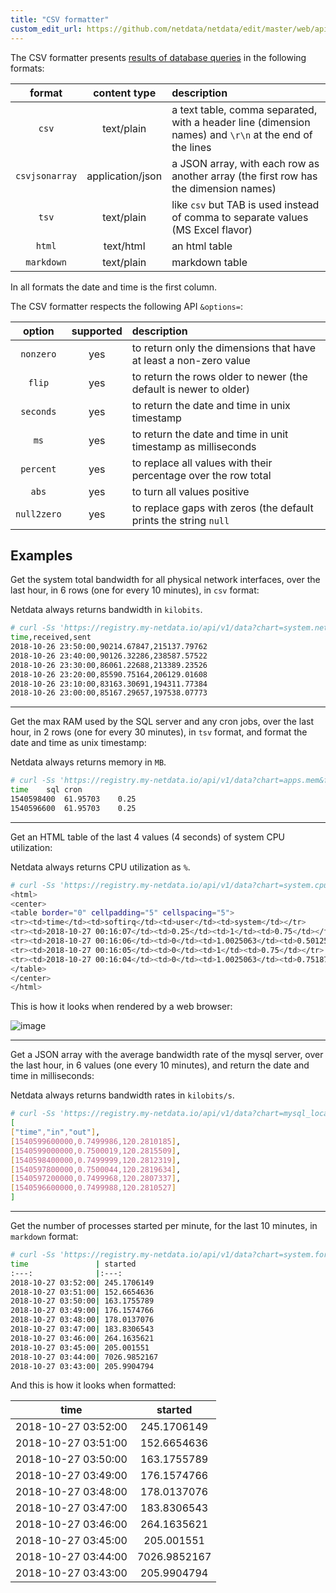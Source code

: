 ```yaml
---
title: "CSV formatter"
custom_edit_url: https://github.com/netdata/netdata/edit/master/web/api/formatters/csv/README.md
---
```




The CSV formatter presents [results of database queries](/docs/agent/web/api/queries) in the following formats:

| format|content type|description|
| :----:|:----------:|:----------|
| `csv`|text/plain|a text table, comma separated, with a header line (dimension names) and `\r\n` at the end of the lines|
| `csvjsonarray`|application/json|a JSON array, with each row as another array (the first row has the dimension names)|
| `tsv`|text/plain|like `csv` but TAB is used instead of comma to separate values (MS Excel flavor)|
| `html`|text/html|an html table|
| `markdown`|text/plain|markdown table|

In all formats the date and time is the first column.

The CSV formatter respects the following API `&options=`:

| option|supported|description|
|:----:|:-------:|:----------|
| `nonzero`|yes|to return only the dimensions that have at least a non-zero value|
| `flip`|yes|to return the rows older to newer (the default is newer to older)|
| `seconds`|yes|to return the date and time in unix timestamp|
| `ms`|yes|to return the date and time in unit timestamp as milliseconds|
| `percent`|yes|to replace all values with their percentage over the row total|
| `abs`|yes|to turn all values positive|
| `null2zero`|yes|to replace gaps with zeros (the default prints the string `null`|

## Examples

Get the system total bandwidth for all physical network interfaces, over the last hour,
in 6 rows (one for every 10 minutes), in `csv` format:

Netdata always returns bandwidth in `kilobits`.

```bash
# curl -Ss 'https://registry.my-netdata.io/api/v1/data?chart=system.net&format=csv&after=-3600&group=sum&points=6&options=abs'
time,received,sent
2018-10-26 23:50:00,90214.67847,215137.79762
2018-10-26 23:40:00,90126.32286,238587.57522
2018-10-26 23:30:00,86061.22688,213389.23526
2018-10-26 23:20:00,85590.75164,206129.01608
2018-10-26 23:10:00,83163.30691,194311.77384
2018-10-26 23:00:00,85167.29657,197538.07773
```

---

Get the max RAM used by the SQL server and any cron jobs, over the last hour, in 2 rows (one for every 30
minutes), in `tsv` format, and format the date and time as unix timestamp:

Netdata always returns memory in `MB`.

```bash
# curl -Ss 'https://registry.my-netdata.io/api/v1/data?chart=apps.mem&format=tsv&after=-3600&group=max&points=2&options=nonzero,seconds&dimensions=sql,cron'
time	sql	cron
1540598400	61.95703	0.25
1540596600	61.95703	0.25
```

---

Get an HTML table of the last 4 values (4 seconds) of system CPU utilization:

Netdata always returns CPU utilization as `%`.

```bash
# curl -Ss 'https://registry.my-netdata.io/api/v1/data?chart=system.cpu&format=html&after=-4&options=nonzero'
<html>
<center>
<table border="0" cellpadding="5" cellspacing="5">
<tr><td>time</td><td>softirq</td><td>user</td><td>system</td></tr>
<tr><td>2018-10-27 00:16:07</td><td>0.25</td><td>1</td><td>0.75</td></tr>
<tr><td>2018-10-27 00:16:06</td><td>0</td><td>1.0025063</td><td>0.5012531</td></tr>
<tr><td>2018-10-27 00:16:05</td><td>0</td><td>1</td><td>0.75</td></tr>
<tr><td>2018-10-27 00:16:04</td><td>0</td><td>1.0025063</td><td>0.7518797</td></tr>
</table>
</center>
</html>
```

This is how it looks when rendered by a web browser:

![image](https://user-images.githubusercontent.com/2662304/47597887-bafbf480-d99c-11e8-864a-d880bb8d2e5b.png)

---

Get a JSON array with the average bandwidth rate of the mysql server, over the last hour, in 6 values
(one every 10 minutes), and return the date and time in milliseconds:

Netdata always returns bandwidth rates in `kilobits/s`.

```bash
# curl -Ss 'https://registry.my-netdata.io/api/v1/data?chart=mysql_local.net&format=csvjsonarray&after=-3600&points=6&group=average&options=abs,ms'
[
["time","in","out"],
[1540599600000,0.7499986,120.2810185],
[1540599000000,0.7500019,120.2815509],
[1540598400000,0.7499999,120.2812319],
[1540597800000,0.7500044,120.2819634],
[1540597200000,0.7499968,120.2807337],
[1540596600000,0.7499988,120.2810527]
]
```

---

Get the number of processes started per minute, for the last 10 minutes, in `markdown` format:

```bash
# curl -Ss 'https://registry.my-netdata.io/api/v1/data?chart=system.forks&format=markdown&after=-600&points=10&group=sum'
time               | started
:---:              |:---:
2018-10-27 03:52:00| 245.1706149
2018-10-27 03:51:00| 152.6654636
2018-10-27 03:50:00| 163.1755789
2018-10-27 03:49:00| 176.1574766
2018-10-27 03:48:00| 178.0137076
2018-10-27 03:47:00| 183.8306543
2018-10-27 03:46:00| 264.1635621
2018-10-27 03:45:00| 205.001551
2018-10-27 03:44:00| 7026.9852167
2018-10-27 03:43:00| 205.9904794
```

And this is how it looks when formatted:

| time                | started      |
|:--:|:-----:|
| 2018-10-27 03:52:00 | 245.1706149  |
| 2018-10-27 03:51:00 | 152.6654636  |
| 2018-10-27 03:50:00 | 163.1755789  |
| 2018-10-27 03:49:00 | 176.1574766  |
| 2018-10-27 03:48:00 | 178.0137076  |
| 2018-10-27 03:47:00 | 183.8306543  |
| 2018-10-27 03:46:00 | 264.1635621  |
| 2018-10-27 03:45:00 | 205.001551   |
| 2018-10-27 03:44:00 | 7026.9852167 |
| 2018-10-27 03:43:00 | 205.9904794  |


